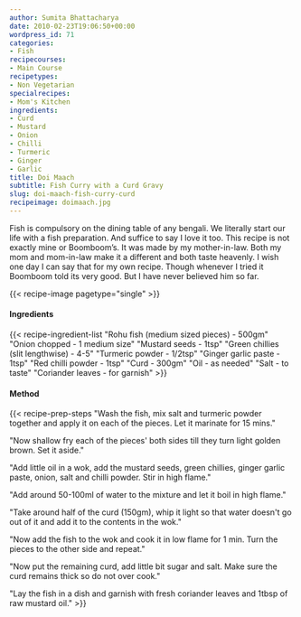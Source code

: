 ```yaml
---
author: Sumita Bhattacharya
date: 2010-02-23T19:06:50+00:00
wordpress_id: 71
categories:
- Fish
recipecourses:
- Main Course
recipetypes:
- Non Vegetarian
specialrecipes:
- Mom's Kitchen
ingredients:
- Curd
- Mustard
- Onion
- Chilli
- Turmeric
- Ginger
- Garlic
title: Doi Maach
subtitle: Fish Curry with a Curd Gravy
slug: doi-maach-fish-curry-curd
recipeimage: doimaach.jpg
---
```


Fish is compulsory on the dining table of any bengali. We literally start our life with a fish preparation. And suffice to say I love it too. This recipe is not exactly mine or Boomboom’s. It was made by my mother-in-law. Both my mom and mom-in-law make it a different and both taste heavenly. I wish one day I can say that for my own recipe. Though whenever I tried it Boomboom told its very good. But I have never believed him so far.

{{< recipe-image pagetype="single" >}}

#### Ingredients

{{< recipe-ingredient-list
"Rohu fish (medium sized pieces) - 500gm"
"Onion chopped - 1 medium size"
"Mustard seeds - 1tsp"
"Green chillies (slit lengthwise) - 4-5"
"Turmeric powder - 1/2tsp"
"Ginger garlic paste - 1tsp"
"Red chilli powder - 1tsp"
"Curd - 300gm"
"Oil - as needed"
"Salt - to taste"
"Coriander leaves - for garnish" >}}

#### Method

{{< recipe-prep-steps
"Wash the fish, mix salt and turmeric powder together and apply it on each of the pieces. Let it marinate for 15 mins."

"Now shallow fry each of the pieces' both sides till they turn light golden brown. Set it aside."

"Add little oil in a wok, add the mustard seeds, green chillies, ginger garlic paste, onion, salt and chilli powder. Stir in high flame."

"Add around 50-100ml of water to the mixture and let it boil in high flame."

"Take around half of the curd (150gm), whip it light so that water doesn't go out of it and add it to the contents in the wok."

"Now add the fish to the wok and cook it in low flame for 1 min. Turn the pieces to the other side and repeat."

"Now put the remaining curd, add little bit sugar and salt. Make sure the curd remains thick so do not over cook."

"Lay the fish in a dish and garnish with fresh coriander leaves and 1tbsp of raw mustard oil." >}}
